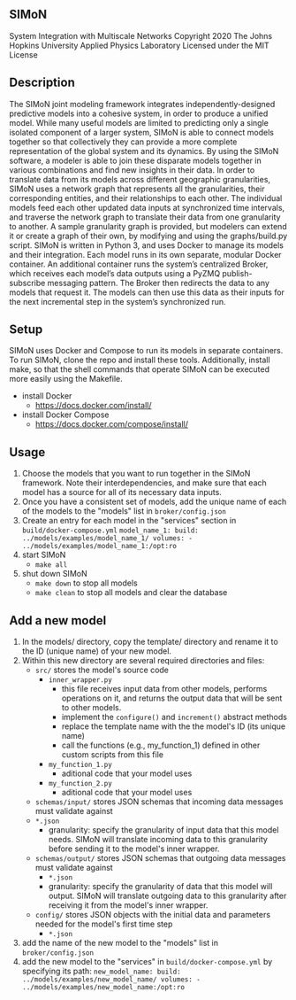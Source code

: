 ## SIMoN
System Integration with Multiscale Networks
Copyright 2020 The Johns Hopkins University Applied Physics Laboratory
Licensed under the MIT License

## Description
The SIMoN joint modeling framework integrates independently-designed predictive models into a cohesive system, in order to produce a unified model. While many useful models are limited to predicting only a single isolated component of a larger system, SIMoN is able to connect models together so that collectively they can provide a more complete representation of the global system and its dynamics.  By using the SIMoN software, a modeler is able to join these disparate models together in various combinations and find new insights in their data.
In order to translate data from its models across different geographic granularities, SIMoN uses a network graph that represents all the granularities, their corresponding entities, and their relationships to each other. The individual models feed each other updated data inputs at synchronized time intervals, and traverse the network graph to translate their data from one granularity to another. A sample granularity graph is provided, but modelers can extend it or create a graph of their own, by modifying and using the graphs/build.py script.
SIMoN is written in Python 3, and uses Docker to manage its models and their integration. Each model runs in its own separate, modular Docker container. An additional container runs the system’s centralized Broker, which receives each model’s data outputs using a PyZMQ publish-subscribe messaging pattern. The Broker then redirects the data to any models that request it. The models can then use this data as their inputs for the next incremental step in the system’s synchronized run.

## Setup
SIMoN uses Docker and Compose to run its models in separate containers. To run SIMoN, clone the repo and install these tools.
Additionally, install make, so that the shell commands that operate SIMoN can be executed more easily using the Makefile.

* install Docker
	* https://docs.docker.com/install/
* install Docker Compose
	* https://docs.docker.com/compose/install/

## Usage
1.  Choose the models that you want to run together in the SIMoN framework. Note their interdependencies, and make sure that each model has a source for all of its necessary data inputs.
2.  Once you have a consistent set of models, add the unique name of each of the models to the "models" list in `broker/config.json`
3.  Create an entry for each model in the "services" section in `build/docker-compose.yml`
    `model_name_1:
        build: ../models/examples/model_name_1/
        volumes:
            - ../models/examples/model_name_1:/opt:ro`
4.  start SIMoN
	* `make all`
5.  shut down SIMoN
	* `make down` to stop all models
	* `make clean` to stop all models and clear the database

## Add a new model
1. In the models/ directory, copy the template/ directory and rename it to the ID (unique name) of your new model.
1. Within this new directory are several required directories and files:
    * `src/` stores the model's source code
        * `inner_wrapper.py`
            * this file receives input data from other models, performs operations on it, and returns the output data that will be sent to other models.
            * implement the `configure()` and `increment()` abstract methods
            * replace the template name with the the model's ID (its unique name)
            * call the functions (e.g., my_function_1) defined in other custom scripts from this file
        * `my_function_1.py`
            * aditional code that your model uses
        * `my_function_2.py`
            * aditional code that your model uses
    * `schemas/input/` stores JSON schemas that incoming data messages must validate against
	* `*.json`
        * granularity: specify the granularity of input data that this model needs. SIMoN will translate incoming data to this granularity before sending it to the model's inner wrapper.
    * `schemas/output/` stores JSON schemas that outgoing data messages must validate against
        * `*.json`
        * granularity: specify the granularity of data that this model will output. SIMoN will translate outgoing data to this granularity after receiving it from the model's inner wrapper.
    * `config/` stores JSON objects with the initial data and parameters needed for the model's first time step
        * `*.json`
2. add the name of the new model to the "models" list in `broker/config.json`
3. add the new model to the "services" in `build/docker-compose.yml` by specifying its path:
    `new_model_name:
        build: ../models/examples/new_model_name/
        volumes:
            - ../models/examples/new_model_name:/opt:ro`
